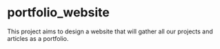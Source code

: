 # portfolio_website

This project aims to design a website that will gather all our projects and articles as a portfolio.

